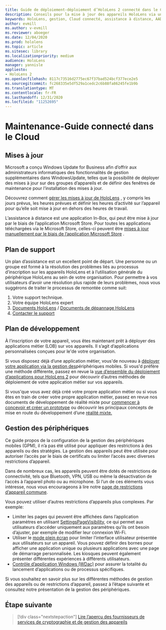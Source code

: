 ```yaml
---
title: Guide de déploiement-déploiement d’HoloLens 2 connecté dans le Cloud à l’échelle de l’assistance à distance-maintenance
description: Conseils pour la mise à jour des appareils HoloLens via un réseau connecté au Cloud
keywords: HoloLens, gestion, Cloud connecté, assistance à distance, AAD, Azure AD, GPM, gestion des appareils mobiles
author: evmill
ms.author: v-evmill
ms.reviewer: aboeger
ms.date: 12/04/2020
ms.prod: hololens
ms.topic: article
ms.sitesec: library
ms.localizationpriority: medium
audience: HoloLens
manager: yannisle
appliesto:
- HoloLens 2
ms.openlocfilehash: 8117c73516d2775ec67f37bad524bcf377ece2e5
ms.sourcegitcommit: fc268335e5df529a1cedc2c6b88fa86245fe1b9b
ms.translationtype: MT
ms.contentlocale: fr-FR
ms.lasthandoff: 12/31/2020
ms.locfileid: "11252695"
---
```

# Maintenance-Guide connecté dans le Cloud

## Mises à jour

Microsoft a conçu Windows Update for Business afin d’offrir aux administrateurs informatiques des fonctionnalités de gestion supplémentaires dans WindowsUpdate, telles que la possibilité de déployer des mises à jour sur des groupes d’appareils et de définir des fenêtres de maintenance pour l’installation des mises à jour.

Découvrez comment [gérer les mises à jour de HoloLens](https://docs.microsoft.com/hololens/hololens-updates) , y compris les jours prévus, les heures prévues et définir les heures d’activité sur l’appareil pour qu’elle soit mise à jour en dehors des heures de travail.

L’assistance à distance est une application In-Box, qui peut être mise à jour par le biais de l’application Microsoft Store. Pour toutes les applications téléchargées via le Microsoft Store, celles-ci peuvent être [mises à jour manuellement par le biais de l’application Microsoft Store](https://docs.microsoft.com/hololens/holographic-store-apps#update-apps) .

## Plan de support

Un plan d’assistance est un excellent point de départ. Une personne ou un groupe est formé à la résolution des problèmes liés au processus d’inscription sur les appareils HoloLens et à l’utilisation générale du périphérique HoloLens au sein de votre organisation. Pour permettre à vos utilisateurs d’avoir une résolution plus rapide de leurs problèmes, nous vous suggérons de traiter le processus de remontée comme suit:

1. Votre support technique.
2. Votre équipe HoloLens expert
3. [Documents HoloLens](https://docs.microsoft.com/hololens/)  /  [Documents de dépannage HoloLens](https://docs.microsoft.com/hololens/hololens-troubleshooting)
4. [Contacter le support](https://support.serviceshub.microsoft.com/supportforbusiness/create?sapId=e9391227-fa6d-927b-0fff-f96288631b8f)

## Plan de développement

À l’inscription de votre appareil, vous êtes maintenant prêt à déployer des applications métier (LOB) sur vos appareils. Il s’agit d’applications personnalisées conçues pour le&#39;de votre organisation.

Si vous disposez déjà d’une application métier, vous&#39;de nouveau à [déployer votre application via la gestion des](https://docs.microsoft.com/hololens/app-deploy-intune)périphériques mobiles. Si vous&#39;d préfère une méthode différente, passez en revue la [vue d’ensemble du déploiement d’applications pour HoloLens 2](https://docs.microsoft.com/hololens/app-deploy-overview) pour découvrir d’autres méthodes de déploiement de votre application métier sur vos appareils.

Si vous&#39;que vous avez déjà créé votre propre application métier ou si vous êtes en train de créer votre propre application métier, passez en revue nos documents de développement de réalité mixte pour [commencer à concevoir et créer un prototype](https://docs.microsoft.com/windows/mixed-reality/design/design) ou découvrir les principaux concepts de mise en route du développement d’une [réalité mixte.](https://docs.microsoft.com/windows/mixed-reality/discover/get-started-with-mr)

## Gestion des périphériques 

Ce guide propos de la configuration de la gestion des périphériques mobiles (GPM), il n’a pas été utilisé pour appliquer des restrictions à des appareils ou des stratégies. La gestion des appareils peut être utilisée pour autoriser l’accès par le biais de certificats ou limiter l’accès avec diverses restrictions d’appareil. 

Dans de nombreux cas, les appareils peuvent être dotés de restrictions de connectivité, tels que Bluetooth, VPN, USB ou même la désactivation de l’accès à l’appareil photo ou au microphone. Si l’un de ces éléments vous intéresse, nous vous encourageons à lire notre [page de restrictions d’appareil commune](hololens-common-device-restrictions.md).

Vous pouvez utiliser d’autres restrictions d’appareils plus complexes. Par exemple:

- Limiter les pages qui peuvent être affichées dans l’application paramètres en utilisant [SettingsPageVisibility](settings-uri-list.md), ce qui permet aux utilisateurs d’accéder uniquement aux paramètres qu’ils ont besoin d’ajuster, par exemple de modifier leur connexion Wi-Fi.
- Utiliser le [mode plein écran](hololens-kiosk.md) pour limiter l’interface utilisateur présentée aux utilisateurs sur un appareil. Vous pouvez définir des bornes pour afficher une application unique ou plusieurs applications avec une page de démarrage personnalisée. Les kiosques peuvent également présenter différentes expériences à différents utilisateurs.  
- [Contrôle d’application Windows (WDac)](windows-defender-application-control-wdac.md) pour assurer la totalité du lancement d’applications ou de processus spécifiques.

Si vous souhaitez en savoir plus sur les différentes méthodes de gestion des appareils ou de restrictions d’appareil, passez à l’étape suivante et consultez notre présentation de la gestion des périphériques.

## Étape suivante

> [!div class="nextstepaction"]
> [Lire l’aperçu des fournisseurs de services de cryptographie et de gestion des appareils](hololens-csp-policy-overview.md)